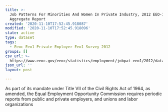 ```yaml
---
title: >-
  Job Patterns For Minorities And Women In Private Industry, 2012 EEO-1 National
  Aggregate Report
created: '2020-11-10T17:52:45.918087'
modified: '2020-11-10T17:52:45.918096'
state: active
type: dataset
tags:
  - Eeoc Eeo1 Private Employer Eeo1 Survey 2012
groups: []
csv_url: >-
  https://www.eeoc.gov/eeoc/statistics/employment/jobpat-eeo1/2012/datasets/year12_us.txt
json_url: ''
layout: post

---
```

As part of its mandate under Title VII of the Civil Rights Act of 1964, as amended, the Equal Employment Opportunity Commission requires periodic reports from public and private employers, and unions and labor organizations 
